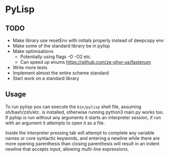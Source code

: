 # PyLisp

## TODO
* Make library use resetEnv with initials properly instead of deepcopy env
* Make some of the standard library be in pylisp
* Make optimisations
    * Potentially using flags -O -O2 etc.
    * Can speed up enums https://github.com/ze-phyr-us/fastenum
* Write more tests
* Implement almost the entire scheme standard
* Start work on a standard library

## Usage
To run pylisp you can execute the `bin/pylisp` shell file, assuming sh/bash/zsh/etc. is installed, otherwise running python3 main.py works too.
If pylisp is run without any arguments it starts an interpreter session, if run with an argument it attempts to open it as a file.

Inside the interpreter pressing tab will attempt to complete any variable names or core syntactic keywords, and entering a newline while there are more opening parenthesis than closing parenthesis will result in an indent newline that accepts input, allowing multi-line expressions.
